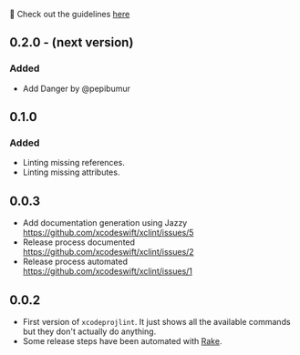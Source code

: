 🚀 Check out the guidelines [here](https://github.com/xcodeswift/contributors/blob/master/CHANGELOG_GUIDELINES.md)

## 0.2.0 - (next version)

### Added
- Add Danger  by @pepibumur

## 0.1.0

### Added
- Linting missing references.
- Linting missing attributes.

## 0.0.3
- Add documentation generation using Jazzy https://github.com/xcodeswift/xclint/issues/5
- Release process documented https://github.com/xcodeswift/xclint/issues/2
- Release process automated https://github.com/xcodeswift/xclint/issues/1

## 0.0.2
- First version of `xcodeprojlint`. It just shows all the available commands but they don't actually do anything.
- Some release steps have been automated with [Rake](https://github.com/ruby/rake).
